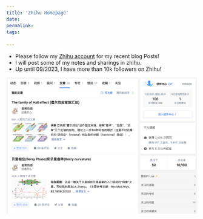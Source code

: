 ```yaml
---
title: 'Zhihu Homepage'
date: 
permalink: 
tags:

---
```

* Please follow my [Zhihu account](https://www.zhihu.com/people/huang-fu-88-32) for my recent blog Posts!
* I will post some of my notes and sharings in zhihu.
* Up until 09/2023, I have more than 10k followers on Zhihu!

![plot](../images/zhihu.png)

